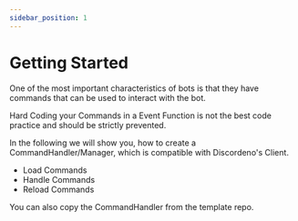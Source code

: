 ```yaml
---
sidebar_position: 1
---
```

# Getting Started
One of the most important characteristics of bots is that they have commands that can be used to interact with the bot. 

Hard Coding your Commands in a Event Function is not the best code practice and should be strictly prevented.

In the following we will show you, how to create a CommandHandler/Manager, which is compatible with Discordeno's Client.
* Load Commands
* Handle Commands
* Reload Commands

You can also copy the CommandHandler from the template repo.
